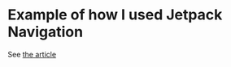 # Example of how I used Jetpack Navigation 

See [the article](https://vadzimv.dev/2021/07/24/jetpack-navigation-result-to-parent.html)
